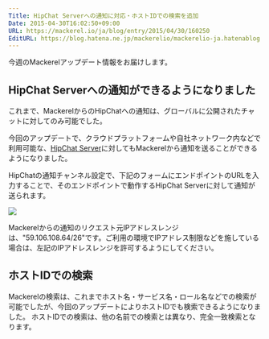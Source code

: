 ```yaml
---
Title: HipChat Serverへの通知に対応・ホストIDでの検索を追加
Date: 2015-04-30T16:02:50+09:00
URL: https://mackerel.io/ja/blog/entry/2015/04/30/160250
EditURL: https://blog.hatena.ne.jp/mackerelio/mackerelio-ja.hatenablog.mackerel.io/atom/entry/8454420450093091161
---
```


今週のMackerelアップデート情報をお届けします。

## HipChat Serverへの通知ができるようになりました

これまで、MackerelからのHipChatへの通知は、グローバルに公開されたチャットに対してのみ可能でした。

今回のアップデートで、クラウドプラットフォームや自社ネットワーク内などで利用可能な、[HipChat Server](https://www.hipchat.com/server)に対してもMackerelから通知を送ることができるようになりました。

HipChatの通知チャンネル設定で、下記のフォームにエンドポイントのURLを入力することで、そのエンドポイントで動作するHipChat Serverに対して通知が送られます。

![](https://cdn-ak.f.st-hatena.com/images/fotolife/m/mackerelio/20150430/20150430112443.png?1430360693)

Mackerelからの通知のリクエスト元IPアドレスレンジは、"59.106.108.64/26"です。ご利用の環境でIPアドレス制限などを施している場合は、左記のIPアドレスレンジを許可するようにしてください。

## ホストIDでの検索

Mackerelの検索は、これまでホスト名・サービス名・ロール名などでの検索が可能でしたが、今回のアップデートによりホストIDでも検索できるようになりました。
ホストIDでの検索は、他の名前での検索とは異なり、完全一致検索となります。
